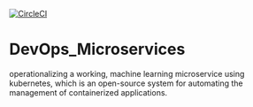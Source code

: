 [![CircleCI](https://dl.circleci.com/status-badge/img/gh/iamfydel/DevOps_Microservices/tree/master.svg?style=svg)](https://dl.circleci.com/status-badge/redirect/gh/iamfydel/DevOps_Microservices/tree/master)

# DevOps_Microservices
operationalizing a working, machine learning microservice using kubernetes, which is an open-source system for automating the management of containerized applications.
